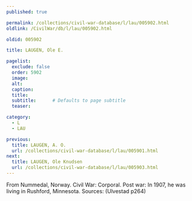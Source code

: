 ```yaml
---
published: true

permalink: /collections/civil-war-database/l/lau/005902.html
oldlink: /CivilWar/db/l/lau/005902.html

oldid: 005902

title: LAUGEN, Ole E.

pagelist:
  exclude: false
  order: 5902
  image: 
  alt:
  caption:
  title:
  subtitle:      # Defaults to page subtitle
  teaser:

category: 
  - L 
  - LAU

previous:
  title: LAUGEN, A. O.
  url: /collections/civil-war-database/l/lau/005901.html  
next:
  title: LAUGEN, Ole Knudsen
  url: /collections/civil-war-database/l/lau/005903.html   
---
```

From Nummedal, Norway. Civil War: Corporal. Post war: In 1907, he was living in Rushford, Minnesota. Sources: (Ulvestad p264)